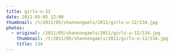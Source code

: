 ```yaml
---
title: girls-u-12
date: 2011-05-05 12:00
thumbnail: /t/2011/05/shannongaels/2011/girls-u-12/134.jpg
photos:
  - original: /2011/05/shannongaels/2011/girls-u-12/134.jpg
    thumbnail: /t/2011/05/shannongaels/2011/girls-u-12/134.jpg
    title: 134
---
```

